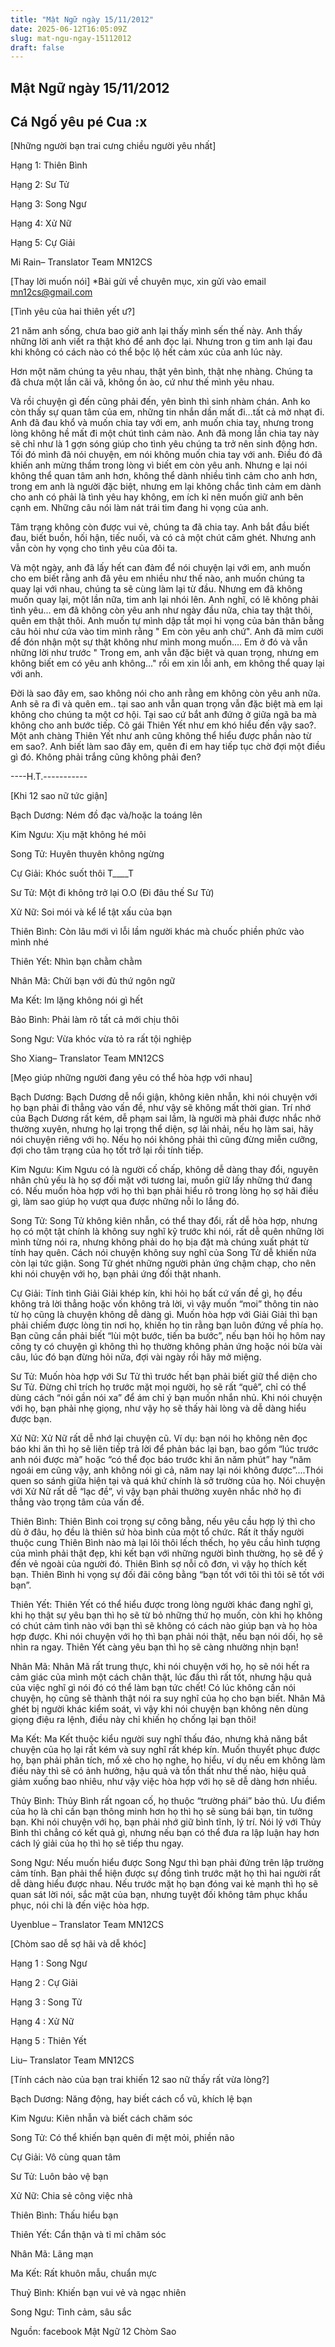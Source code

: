 ```yaml
---
title: "Mật Ngữ ngày 15/11/2012"
date: 2025-06-12T16:05:09Z
slug: mat-ngu-ngay-15112012
draft: false
---
```


## Mật Ngữ ngày 15/11/2012

## Cá Ngố yêu pé Cua :x

[Những người bạn trai cưng chiều người yêu nhất]
 

 
Hạng 1: Thiên Bình
 
Hạng 2: Sư Tử
 
Hạng 3: Song Ngư
 
Hạng 4: Xử Nữ
 
Hạng 5: Cự Giải
 
Mi Rain– Translator Team MN12CS
 
 
 
[Thay lời muốn nói]
*Bài gửi về chuyên mục, xin gửi vào email mn12cs@gmail.com
 
[Tình yêu của hai thiên yết ư?]
 

 
21 năm anh sống, chưa bao giờ anh lại thấy mình sến thế này. Anh thấy những lời anh viết ra thật khó để anh đọc lại. Nhưng tron
g tim anh lại đau khi không có cách nào có thể bộc lộ hết cảm xúc của anh lúc này. 
 
Hơn một năm chúng ta yêu nhau, thật yên bình, thật nhẹ nhàng. Chúng ta đã chưa một lần cãi vã, không ồn ào, cứ như thế mình yêu nhau. 
 
Và rồi chuyện gì đến cũng phải đến, yên bình thì sinh nhàm chán. Anh ko còn thấy sự quan tâm của em, những tin nhắn dần mất đi...tất cả mờ nhạt đi. Anh đã đau khổ và muốn chia tay với em, anh muốn chia tay, nhưng trong lòng không hề mất đi một chút tình cảm nào. Anh đã mong lần chia tay này sẽ chỉ như là 1 gợn sóng giúp cho tình yêu chúng ta trở nên sinh động hơn. Tối đó mình đã nói chuyện, em nói không muốn chia tay với anh. Điều đó đã khiến anh mừng thầm trong lòng vì biết em còn yêu anh. Nhưng e lại nói không thể quan tâm anh hơn, không thể dành nhiều tình cảm cho anh hơn, trong em anh là người đặc biệt, nhưng em lại không chắc tình cảm em dành cho anh có phải là tình yêu hay không, em ích kỉ nên muốn giữ anh bên cạnh em. Những câu nói làm nát trái tim đang hi vọng của anh. 
 
Tâm trạng không còn được vui vẻ, chúng ta đã chia tay. Anh bắt đầu biết đau, biết buồn, hối hận, tiếc nuối, và có cả một chút căm ghét. Nhưng anh vẫn còn hy vọng cho tình yêu của đôi ta. 
 
Và một ngày, anh đã lấy hết can đảm để nói chuyện lại với em, anh muốn cho em biết rằng anh đã yêu em nhiều như thế nào, anh muốn chúng ta quay lại với nhau, chúng ta sẽ cùng làm lại từ đầu. Nhưng em đã không muốn quay lại, một lần nữa, tim anh lại nhói lên. Anh nghĩ, có lẽ không phải tình yêu... em đã không còn yêu anh như ngày đầu nữa, chia tay thật thôi, quên em thật thôi. Anh muốn tự mình dập tắt mọi hi vọng của bản thân bằng câu hỏi như cứa vào tim mình rằng " Em còn yêu anh chứ". Anh đã mỉm cười để đón nhận một sự thật không như mình mong muốn.... Em ở đó và vẫn những lời như trước " Trong em, anh vẫn đặc biệt và quan trọng, nhưng em không biết em có yêu anh không..." rồi em xin lỗi anh, em không thể quay lại với anh. 
 
Đời là sao đây em, sao không nói cho anh rằng em không còn yêu anh nữa. Anh sẽ ra đi và quên em.. tại sao anh vẫn quan trọng vẫn đặc biệt mà em lại không cho chúng ta một cơ hội. Tại sao cứ bắt anh đứng ở giữa ngã ba mà không cho anh bước tiếp. Cô gái Thiên Yết như em khó hiểu đến vậy sao?. Một anh chàng Thiên Yết như anh cũng không thể hiểu được phần nào từ em sao?. Anh biết làm sao đây em, quên đi em hay tiếp tục chờ đợi một điều gì đó. Không phải trắng cũng không phải đen?
 
----H.T.-----------
 
 
 
 
[Khi 12 sao nữ tức giận]
 

 
Bạch Dương: Ném đồ đạc và/hoặc la toáng lên
 
Kim Ngưu: Xịu mặt không hé môi
 
Song Tử: Huyên thuyên không ngừng
 
Cự Giải: Khóc suốt thôi T____T
 
Sư Tử: Một đi không trở lại O.O (Đi đâu thế Sư Tử)
 
Xử Nữ: Soi mói và kể lể tật xấu của bạn
 
Thiên Bình: Còn lâu mới vì lỗi lầm người khác mà chuốc phiền phức vào mình nhé
 
Thiên Yết: Nhìn bạn chằm chằm
 
Nhân Mã: Chửi bạn với đủ thứ ngôn ngữ 
 
Ma Kết: Im lặng không nói gì hết
 
Bảo Bình: Phải làm rõ tất cả mới chịu thôi
 
Song Ngư: Vừa khóc vừa tỏ ra rất tội nghiệp 
 
Sho Xiang– Translator Team MN12CS
 
 
 
 
[Mẹo giúp những người đang yêu có thể hòa hợp với nhau]
 

 
Bạch Dương: 
Bạch Dương dễ nổi giận, không kiên nhẫn, khi nói chuyện với họ bạn phải đi thẳng vào vấn đề, như vậy sẽ không mất thời gian. Trí nhớ của Bạch Dương rất kém, dễ phạm sai 
lầm, là người mà phải được nhắc nhở thường xuyên, nhưng họ lại trọng thể diện, sợ lải nhải, nếu họ làm sai, hãy nói chuyện riêng với họ. Nếu họ nói không phải thì cũng đừng miễn cưỡng, đợi cho tâm trạng của họ tốt trở lại rồi tính tiếp.
 
 
Kim Ngưu: 
Kim Ngưu có là người cố chấp, không dễ dàng thay đổi, nguyên nhân chủ yếu là họ sợ đối mặt với tương lai, muốn giữ lấy những thứ đang có. Nếu muốn hòa hợp với họ thì bạn phải hiểu rõ trong lòng họ sợ hãi điều gì, làm sao giúp họ vượt qua được những nỗi lo lắng đó.
 
Song Tử: 
Song Tử không kiên nhẫn, có thể thay đổi, rất dễ hòa hợp, nhưng họ có một tật chính là không suy nghĩ kỹ trước khi nói, rất dễ quên những lời mình từng nói ra, nhưng không phải do họ bịa đặt mà chúng xuất phát từ tính hay quên. Cách nói chuyện không suy nghĩ của Song Tử dễ khiến nửa còn lại tức giận. Song Tử ghét những người phản ứng chậm chạp, cho nên khi nói chuyện với họ, bạn phải ứng đối thật nhanh.
 
Cự Giải: 
Tính tình Giải Giải khép kín, khi hỏi họ bất cứ vấn đề gì, họ đều không trả lời thẳng hoặc vốn không trả lời, vì vậy muốn “moi” thông tin nào từ họ cũng là chuyện không dễ dàng gì. Muốn hòa hợp với Giải Giải thì bạn phải chiếm được lòng tin nơi họ, khiến họ tin rằng bạn luôn đứng về phía họ. Bạn cũng cần phải biết “lùi một bước, tiến ba bước”, nếu bạn hỏi họ hôm nay công ty có chuyện gì không thì họ thường không phản ứng hoặc nói bừa vài câu, lúc đó bạn đừng hỏi nữa, đợi vài ngày rồi hãy mở miệng.
 
Sư Tử: 
Muốn hòa hợp với Sư Tử thì trước hết bạn phải biết giữ thể diện cho Sư Tử. Đừng chỉ trích họ trước mặt mọi người, họ sẽ rất “quê”, chỉ có thể dùng cách “nói gần nói xa” để ám chỉ ý bạn muốn nhắn nhủ. Khi nói chuyện với họ, bạn phải nhẹ giọng, như vậy họ sẽ thấy hài lòng và dễ dàng hiểu được bạn.
 
Xử Nữ: 
Xử Nữ rất dễ nhớ lại chuyện cũ. Ví dụ: bạn nói họ không nên đọc báo khi ăn thì họ sẽ liên tiếp trả lời để phản bác lại bạn, bao gồm “lúc trước anh nói được mà” hoặc “có thể đọc báo trước khi ăn năm phút” hay “năm ngoái em cũng vậy, anh không nói gì cả, năm nay lại nói không được”....Thói quen so sánh giữa hiện tại và quá khứ chính là sở trường của họ. Nói chuyện với Xử Nữ rất dễ “lạc đề”, vì vậy bạn phải thường xuyên nhắc nhở họ đi thẳng vào trọng tâm của vấn đề.
 
Thiên Bình:
Thiên Bình coi trọng sự công bằng, nếu yêu cầu hợp lý thì cho dù ở đâu, họ đều là thiên sứ hòa bình của một tổ chức. Rất ít thấy người thuộc cung Thiên Bình nào mà lại lôi thôi lếch thếch, họ yêu cầu hình tượng của mình phải thật đẹp, khi kết bạn với những người bình thường, họ sẽ để ý đến vẻ ngoài của người đó. Thiên Bình sợ nỗi cô đơn, vì vậy họ thích kết bạn. Thiên Bình hi vọng sự đối đãi công bằng “bạn tốt với tôi thì tôi sẽ tốt với bạn”.
 
Thiên Yết:
Thiên Yết có thể hiểu được trong lòng người khác đang nghĩ gì, khi họ thật sự yêu bạn thì họ sẽ từ bỏ những thứ họ muốn, còn khi họ không có chút cảm tình nào với bạn thì sẽ không có cách nào giúp bạn và họ hòa hợp được. Khi nói chuyện với họ thì bạn phải nói thật, nếu bạn nói dối, họ sẽ nhìn ra ngay. Thiên Yết càng yêu bạn thì họ sẽ càng nhường nhịn bạn!
 
Nhân Mã: 
Nhân Mã rất trung thực, khi nói chuyện với họ, họ sẽ nói hết ra cảm giác của mình một cách chân thật, lúc đầu thì rất tốt, nhưng hậu quả của việc nghĩ gì nói đó có thể làm bạn tức chết! Có lúc không cần nói chuyện, họ cũng sẽ thành thật nói ra suy nghĩ của họ cho bạn biết. Nhân Mã ghét bị người khác kiểm soát, vì vậy khi nói chuyện bạn không nên dùng giọng điệu ra lệnh, điều này chỉ khiến họ chống lại bạn thôi!
 
Ma Kết:
Ma Kết thuộc kiểu người suy nghĩ thấu đáo, nhưng khả năng bắt chuyện của họ lại rất kém và suy nghĩ rất khép kín. Muốn thuyết phục được họ, bạn phải phân tích, mổ xẻ cho họ nghe, họ hiểu, ví dụ nếu em không làm điều này thì sẽ có ảnh hưởng, hậu quả và tổn thất như thế nào, hiệu quả giảm xuống bao nhiêu, như vậy việc hòa hợp với họ sẽ dễ dàng hơn nhiều.
 
Thủy Bình:
Thủy Bình rất ngoan cố, họ thuộc “trường phái” bảo thủ. Ưu điểm của họ là chỉ cần bạn thông minh hơn họ thì họ sẽ sùng bái bạn, tin tưởng bạn. Khi nói chuyện với họ, bạn phải nhớ giữ bình tĩnh, lý trí. Nói lý với Thủy Bình thì chẳng có kết quả gì, nhưng nếu bạn có thể đưa ra lập luận hay hơn cách lý giải của họ thì họ sẽ tiếp thu ngay.
 
Song Ngư:
Nếu muốn hiểu được Song Ngư thì bạn phải đứng trên lập trường cảm tính. Bạn phải thể hiện được sự đồng tình trước mặt họ thì hai người rất dễ dàng hiểu được nhau. Nếu trước mặt họ bạn đóng vai kẻ mạnh thì họ sẽ quan sát lời nói, sắc mặt của bạn, nhưng tuyệt đối không tâm phục khẩu phục, nói chi là đến việc hòa hợp.
 
Uyenblue – Translator Team MN12CS
 
 
 
 
[Chòm sao dễ sợ hãi và dễ khóc]
 

 
Hạng 1 : Song Ngư
 
Hạng 2 : Cự Giải
 
Hạng 3 : Song Tử
 
Hạng 4 : Xử Nữ
 
Hạng 5 : Thiên Yết
 
Liu– Translator Team MN12CS
 
 
 
 
[Tính cách nào của bạn trai khiến 12 sao nữ thấy rất vừa lòng?]

 
Bạch Dương: Năng động, hay biết cách cổ vũ, khích lệ bạn
 
Kim Ngưu: Kiên nhẫn và biết cách chăm sóc 
 
Song Tử: Có thể khiến bạn quên đi mệt mỏi, phiền não
 
Cự Giải: Vô cùng quan tâm
 
Sư Tử: Luôn bảo vệ bạn
 
Xử Nữ: Chia sẻ công việc nhà
 
Thiên Bình: Thấu hiểu bạn
 
Thiên Yết: Cẩn thận và tỉ mỉ chăm sóc
 
Nhân Mã: Lãng mạn
 
Ma Kết: Rất khuôn mẫu, chuẩn mực
 
Thuỷ Bình: Khiến bạn vui vẻ và ngạc nhiên
 
Song Ngư: Tình cảm, sâu sắc
 
Nguồn: facebook Mật Ngữ 12 Chòm Sao